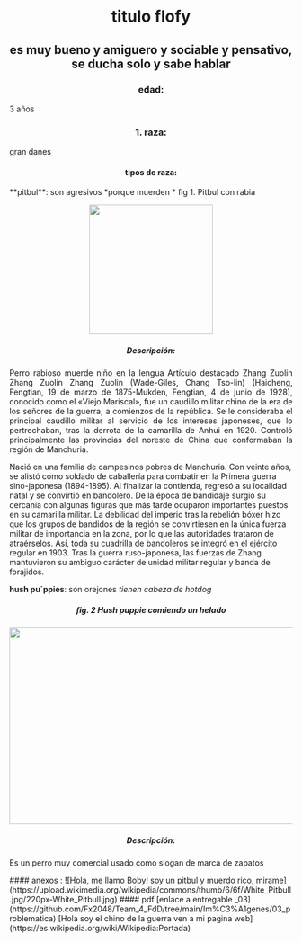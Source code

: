 # <p align="center"> titulo flofy </p>

## <p align ="center"> es muy bueno y amiguero y sociable y pensativo, se ducha solo y sabe hablar </p>
### <p align="center">edad:</p>
3 años
### <p align="center"> 1. raza:</p>
gran danes
#### <p align="center">tipos de raza:</p>
<p align ="justify">**pitbul**: son agresivos *porque muerden *
fig 1. Pitbul con rabia
<p align="center">
  <img src="https://upload.wikimedia.org/wikipedia/commons/thumb/6/6f/White_Pitbull.jpg/220px-White_Pitbull.jpg" width="220" height="231" style="margin: auto;">
</p></p>

##### <p align="center">Descripción:</p>
<p align ="justify">Perro rabioso muerde niño en la lengua Artículo destacado
Zhang Zuolin
Zhang Zuolin
Zhang Zuolin (Wade-Giles, Chang Tso-lin) (Haicheng, Fengtian, 19 de marzo de 1875-Mukden, Fengtian, 4 de junio de 1928), conocido como el «Viejo Mariscal», fue un caudillo militar chino de la era de los señores de la guerra, a comienzos de la república. Se le consideraba el principal caudillo militar al servicio de los intereses japoneses, que lo pertrechaban, tras la derrota de la camarilla de Anhui en 1920. Controló principalmente las provincias del noreste de China que conformaban la región de Manchuria.

Nació en una familia de campesinos pobres de Manchuria. Con veinte años, se alistó como soldado de caballería para combatir en la Primera guerra sino-japonesa (1894-1895). Al finalizar la contienda, regresó a su localidad natal y se convirtió en bandolero. De la época de bandidaje surgió su cercanía con algunas figuras que más tarde ocuparon importantes puestos en su camarilla militar. La debilidad del imperio tras la rebelión bóxer hizo que los grupos de bandidos de la región se convirtiesen en la única fuerza militar de importancia en la zona, por lo que las autoridades trataron de atraérselos. Así, toda su cuadrilla de bandoleros se integró en el ejército regular en 1903. Tras la guerra ruso-japonesa, las fuerzas de Zhang mantuvieron su ambiguo carácter de unidad militar regular y banda de forajidos. 



**hush pu´ppies**: son orejones *tienen cabeza de hotdog* </p>
##### <p align="center">fig. 2 Hush puppie comiendo un helado </p>
<p align="center">
  <img src="https://i1.wp.com/parquelasamericas.com.gt/wp-content/uploads/2018/11/Hush-puppies1.png?fit=1200%2C1200&ssl=1" width="750" height="350" style="margin: auto;">
</p>

##### <p align="center"> Descripción: </p>
<p align ="justify">Es un perro muy comercial usado como slogan de marca de zapatos
</p>
#### anexos : 
![Hola, me llamo Boby! soy un pitbul y muerdo rico, mirame](https://upload.wikimedia.org/wikipedia/commons/thumb/6/6f/White_Pitbull.jpg/220px-White_Pitbull.jpg)
#### pdf
[enlace a entregable _03](https://github.com/Fx2048/Team_4_FdD/tree/main/Im%C3%A1genes/03_problematica)
[Hola soy el chino de la guerra ven a mi pagina web](https://es.wikipedia.org/wiki/Wikipedia:Portada)


